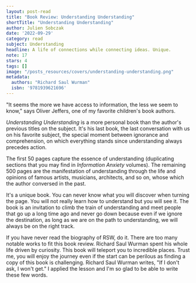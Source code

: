 ```yaml
---
layout: post-read
title: "Book Review: Understanding Understanding"
shortTitle: "Understanding Understanding"
author: Julien Sobczak
date: '2022-09-29'
category: read
subject: Understanding
headline: A life of connections while connecting ideas. Unique.
note: 17
stars: 4
tags: []
image: "/posts_resources/covers/understanding-understanding.png"
metadata:
  authors: "Richard Saul Wurman"
  isbn: '9781939621696'
---
```


"It seems the more we have access to information, the less we seem to know," says Oliver Jeffers, one of my favorite children's book authors.

_Understanding Understanding_ is a more personal book than the author's previous titles on the subject. It's his last book, the last conversation with us on his favorite subject, the special moment between ignorance and comprehension, on which everything stands since understanding always precedes action.

The first 50 pages capture the essence of understanding (duplicating sections that you may find in _Information Anxiety_ volumes). The remaining 500 pages are the manifestation of understanding through the life and opinions of famous artists, musicians, architects, and so on, whose which the author conversed in the past.

It's a unique book. You can never know what you will discover when turning the page. You will not really learn how to understand but you will see it. The book is an invitation to climb the train of understanding and meet people that go up a long time ago and never go down because even if we ignore the destination, as long as we are on the path to understanding, we will always be on the right track.

If you have never read the biography of RSW, do it. There are too many notable works to fit this book review. Richard Saul Wurman spent his whole life driven by curiosity. This book will teleport you to incredible places. Trust me, you will enjoy the journey even if the start can be perilous as finding a copy of this book is challenging. Richard Saul Wurman writes, "If I don't ask, I won't get." I applied the lesson and I'm so glad to be able to write these few words.
    